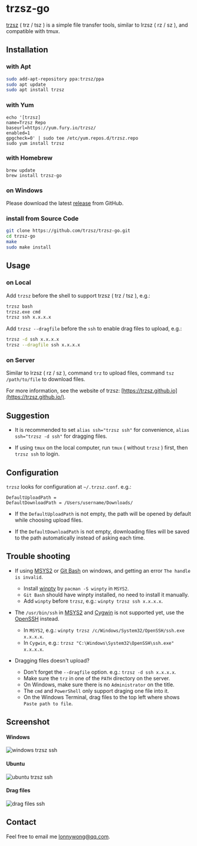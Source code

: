 # trzsz-go
[trzsz](https://github.com/trzsz/trzsz) ( trz / tsz ) is a simple file transfer tools, similar to lrzsz ( rz / sz ), and compatible with tmux.


## Installation

### with Apt

```sh
sudo add-apt-repository ppa:trzsz/ppa
sudo apt update
sudo apt install trzsz
```


### with Yum
```
echo '[trzsz]
name=Trzsz Repo
baseurl=https://yum.fury.io/trzsz/
enabled=1
gpgcheck=0' | sudo tee /etc/yum.repos.d/trzsz.repo
sudo yum install trzsz
```


### with Homebrew
```
brew update
brew install trzsz-go
```


### on Windows

Please download the latest [release](https://github.com/trzsz/trzsz-go/releases) from GitHub.


### install from Source Code

```sh
git clone https://github.com/trzsz/trzsz-go.git
cd trzsz-go
make
sudo make install
```


## Usage

### on Local

Add `trzsz` before the shell to support trzsz ( trz / tsz ), e.g.:

```sh
trzsz bash
trzsz.exe cmd
trzsz ssh x.x.x.x
```

Add `trzsz --dragfile` before the `ssh` to enable drag files to upload, e.g.:

```sh
trzsz -d ssh x.x.x.x
trzsz --dragfile ssh x.x.x.x
```


### on Server

Similar to lrzsz ( rz / sz ), command `trz` to upload files, command `tsz /path/to/file` to download files.

For more information, see the website of trzsz: [https://trzsz.github.io](https://trzsz.github.io/).


## Suggestion

* It is recommended to set `alias ssh="trzsz ssh"` for convenience, `alias ssh="trzsz -d ssh"` for dragging files.

* If using `tmux` on the local computer, run `tmux` ( without `trzsz` ) first, then `trzsz ssh` to login.


## Configuration

`trzsz` looks for configuration at `~/.trzsz.conf`. e.g.:

```
DefaultUploadPath =
DefaultDownloadPath = /Users/username/Downloads/
```

* If the `DefaultUploadPath` is not empty, the path will be opened by default while choosing upload files.

* If the `DefaultDownloadPath` is not empty, downloading files will be saved to the path automatically instead of asking each time.


## Trouble shooting

* If using [MSYS2](https://www.msys2.org/) or [Git Bash](https://www.atlassian.com/git/tutorials/git-bash) on windows, and getting an error `The handle is invalid`.
  * Install [winpty](https://github.com/rprichard/winpty) by `pacman -S winpty` in `MSYS2`.
  * `Git Bash` should have winpty installed, no need to install it manually.
  * Add `winpty` before `trzsz`, e.g.: `winpty trzsz ssh x.x.x.x`.

* The `/usr/bin/ssh` in [MSYS2](https://www.msys2.org/) and [Cygwin](https://www.cygwin.com/) is not supported yet, use the [OpenSSH](https://docs.microsoft.com/en-us/windows-server/administration/openssh/openssh_install_firstuse) instead.
  * In `MSYS2`, e.g.: `winpty trzsz /c/Windows/System32/OpenSSH/ssh.exe x.x.x.x`.
  * In `Cygwin`, e.g.: `trzsz "C:\Windows\System32\OpenSSH\ssh.exe" x.x.x.x`.

* Dragging files doesn't upload?
  * Don't forget the `--dragfile` option. e.g.: `trzsz -d ssh x.x.x.x`.
  * Make sure the `trz` in one of the `PATH` directory on the server.
  * On Windows, make sure there is no `Administrator` on the title.
  * The `cmd` and `PowerShell` only support draging one file into it.
  * On the Windows Terminal, drag files to the top left where shows `Paste path to file`.


## Screenshot

#### Windows

  ![windows trzsz ssh](https://trzsz.github.io/images/cmd_trzsz.gif)


#### Ubuntu

  ![ubuntu trzsz ssh](https://trzsz.github.io/images/ubuntu_trzsz.gif)


#### Drag files

  ![drag files ssh](https://trzsz.github.io/images/drag_files.gif)


## Contact

Feel free to email me <lonnywong@qq.com>.
